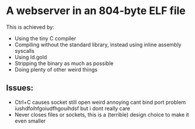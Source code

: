 # A webserver in an 804-byte ELF file
This is achieved by:
* Using the tiny C compiler
* Compiling without the standard library, instead using inline assembly syscalls
* Using ld.gold
* Stripping the binary as much as possible
* Doing plenty of other weird things

## Issues:
* Ctrl+C causes socket still open weird annoying cant bind port problem iushdfoihfgoiudfhgouihdsf but i dont really care
* Never closes files or sockets, this is a (terrible) design choice to make it even smaller
